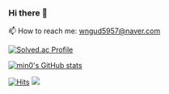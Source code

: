 ### Hi there 👋

<!--
**NYgomets/NYgomets** is a ✨ _special_ ✨ repository because its `README.md` (this file) appears on your GitHub profile.

Here are some ideas to get you started:

- 🔭 I’m currently working on ...
- 🌱 I’m currently learning ...
- 👯 I’m looking to collaborate on ...
- 🤔 I’m looking for help with ...
- 💬 Ask me about ...
- 📫 How to reach me: ...
- 😄 Pronouns: ...
- ⚡ Fun fact: ...
-->
📫 How to reach me: wngud5957@naver.com

[![Solved.ac Profile](http://mazassumnida.wtf/api/v2/generate_badge?boj=gomets)](https://solved.ac/gomets/)​

[![min0's GitHub stats](https://github-readme-stats.vercel.app/api?username=NYgomets&show_icons=true&theme=Springa&count_private=true)](https://github.com/anuraghazra/github-readme-stats)

[![Hits](https://hits.seeyoufarm.com/api/count/incr/badge.svg?url=https%3A%2F%2Fgithub.com%2Fmin-0&count_bg=%2345DF22&title_bg=%23555555&icon=github.svg&icon_color=%23FFE4C4&title=hits&edge_flat=false)](https://hits.seeyoufarm.com)
<a href="https://blog.naver.com/gomets_journey"><img src="https://img.shields.io/badge/My tech blog-A9BCF5?style=flat-square&logo=GitHub Sponsors&logoColor=white&link=https://blog.naver.com/gomets_journey"/></a>

